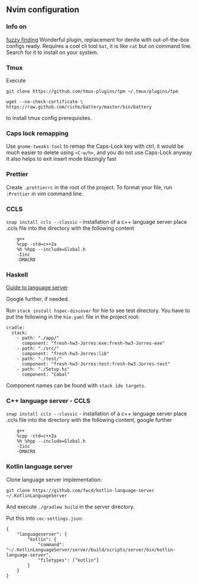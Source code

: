 ## Nvim configuration 

### Info on 
[fuzzy finding](https://github.com/junegunn/fzf)
Wonderful plugin, replacement for denite with out-of-the-box configs ready. Requires a cool cli tool `bat`, 
it is like `cat` but on command line. Search for it to install on your system.

### Tmux
Execute 
```
git clone https://github.com/tmux-plugins/tpm ~/.tmux/plugins/tpm

wget --no-check-certificate \
https://raw.github.com/richo/battery/master/bin/battery
```
to install tmux config prerequisites.

### Caps lock remapping

Use `gnome-tweaks-tool` to remap the Caps-Lock key with ctrl, it would be much easier to delete using `<C-w/h>`, and you do not use Caps-Lock anyway
It also helps to exit insert mode blazingly fast

### Prettier

Create `.prettierrc` in the root of the project.
To format your file, run `:Prettier` in vim command line.

### CCLS

`snap install ccls --classic` - installation of a c++ language server
place .ccls file into the directory with the following content

```
    g++
    %cpp -std=c++2a
    %h %hpp --include=Global.h
    -Iinc
    -DMACRO
```
### Haskell

[Guide to language server](http://marco-lopes.com/articles/Vim-and-Haskell-in-2019/)


Google further, if needed.

Run `stack install hspec-discover` for hie to see test directory.
You have to put the following in the `hie.yaml` file in the project root:
```
cradle:
  stack:
    - path: "./app/"
      component: "fresh-hw3-Jorres:exe:fresh-hw3-Jorres-exe"
    - path: "./src/"
      component: "fresh-hw3-Jorres:lib"
    - path: "./test/"
      component: "fresh-hw3-Jorres:test:fresh-hw3-Jorres-test"
    - path: "./Setup.hs"
      component: "Cabal"
```
Component names can be found with `stack ide targets`.

### C++ language server - CCLS

`snap install ccls --classic` - installation of a c++ language server
place .ccls file into the directory with the following content, google further

```
    g++
    %cpp -std=c++2a
    %h %hpp --include=Global.h
    -Iinc
    -DMACRO
```

### Kotlin language server

Clone language server implementation:
```
git clone https://github.com/fwcd/kotlin-language-server ~/.KotlinLanguageServer
```
And execute `./gradlew build` in the server directory.

Put this into `coc-settings.json`:
```
{
    "languageserver": {
        "kotlin": {
            "command": "~/.KotlinLanguageServer/server/build/scripts/server/bin/kotlin-language-server",
            "filetypes": ["kotlin"]
        }
    }
}
```
